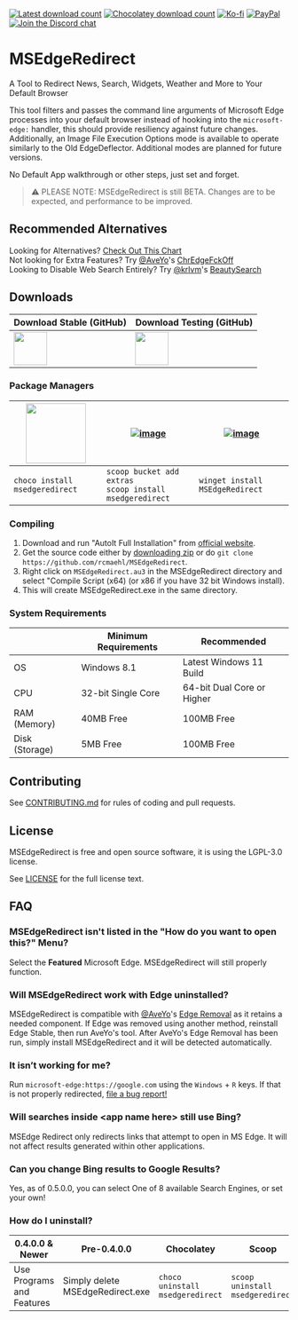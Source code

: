 <!---[![Build Status](https://img.shields.io/github/workflow/status/rcmaehl/MSEdgeRedirect/mser)](https://github.com/rcmaehl/MSEdgeRedirect/actions?query=workflow%3Amser)
[![Download](https://img.shields.io/github/v/release/rcmaehl/MSEdgeRedirect)](https://github.com/rcmaehl/MSEdgeRedirect/releases/latest/)--->
[![Latest download count](https://img.shields.io/github/downloads/rcmaehl/MSEdgeRedirect/latest/total)](https://github.com/rcmaehl/MSEdgeRedirect/releases/latest/)
[![Chocolatey download count](https://img.shields.io/chocolatey/dt/msedgeredirect?label=Chocolatey+downloads)](https://chocolatey.org/packages/msedgeredirect)
[![Ko-fi](https://img.shields.io/badge/Support%20me%20on-Ko--fi-FF5E5B.svg?logo=ko-fi)](https://ko-fi.com/rcmaehl)
[![PayPal](https://img.shields.io/badge/Donate%20on-PayPal-00457C.svg?logo=paypal)](https://paypal.me/rhsky)
[![Join the Discord chat](https://img.shields.io/discord/728710400367001650?logo=discord)](https://discord.gg/uBnBcBx)

# MSEdgeRedirect
A Tool to Redirect News, Search, Widgets, Weather and More to Your Default Browser

This tool filters and passes the command line arguments of Microsoft Edge processes into your default browser instead of hooking into the `microsoft-edge:` handler, this should provide resiliency against future changes. Additionally, an Image File Execution Options mode is available to operate similarly to the Old EdgeDeflector. Additional modes are planned for future versions.

No Default App walkthrough or other steps, just set and forget.

> :warning: PLEASE NOTE: MSEdgeRedirect is still BETA. Changes are to be expected, and performance to be improved.

## Recommended Alternatives

Looking for Alternatives? [Check Out This Chart](https://github.com/rcmaehl/MSEdgeRedirect/wiki/Alternative-Apps-Comparison-Chart)\
Not looking for Extra Features? Try [@AveYo](https://github.com/AveYo)'s [ChrEdgeFckOff](https://github.com/AveYo/fox/blob/main/ChrEdgeFkOff.cmd)\
Looking to Disable Web Search Entirely? Try [@krlvm](https://github.com/krlvm)'s [BeautySearch](https://github.com/krlvm/BeautySearch)

## Downloads

Download Stable (GitHub)|Download Testing (GitHub)
----|----
<a href="https://github.com/rcmaehl/MSEdgeRedirect/releases/latest/download/MSEdgeRedirect.exe"><img src="https://img.shields.io/github/v/release/rcmaehl/msedgeredirect?display_name=tag&style=for-the-badge" height="60px" /></a>|<a href="https://nightly.link/rcmaehl/MSEdgeRedirect/workflows/MSER/main/mser.zip"><img src="https://img.shields.io/github/workflow/status/rcmaehl/MSEdgeRedirect/mser?style=for-the-badge" height="60px" /></a>

### Package Managers

<a href="https://community.chocolatey.org/packages/msedgeredirect/"><img src="https://user-images.githubusercontent.com/716581/159197666-761d9b5e-18f6-427c-bae7-2cc6bd348b9a.png" height="108px" /></a>|[![image](https://user-images.githubusercontent.com/716581/185218464-f84115df-fe0e-454c-9147-4da089273faf.png)](https://scoop.sh/#/apps?q=msedgeredirect&s=0&d=1&o=true)|[![image](https://user-images.githubusercontent.com/716581/159123573-58e5ccba-5c82-46ec-adcc-08b897284a6d.png)](https://github.com/microsoft/winget-pkgs/tree/master/manifests/r/rcmaehl/MSEdgeRedirect)|
----|----|----
`choco install msedgeredirect`|`scoop bucket add extras`<br/>`scoop install msedgeredirect`|`winget install MSEdgeRedirect`

### Compiling

1. Download and run "AutoIt Full Installation" from [official website](https://www.autoitscript.com/site/autoit/downloads). 
1. Get the source code either by [downloading zip](https://github.com/rcmaehl/MSEdgeRedirect/archive/main.zip) or do `git clone https://github.com/rcmaehl/MSEdgeRedirect`.
1. Right click on `MSEdgeRedirect.au3` in the MSEdgeRedirect directory and select "Compile Script (x64) (or x86 if you have 32 bit Windows install).
1. This will create MSEdgeRedirect.exe in the same directory.

### System Requirements
 |Minimum Requirements|Recommended
----|----|----
OS|Windows 8.1|Latest Windows 11 Build
CPU|32-bit Single Core|64-bit Dual Core or Higher
RAM (Memory)|40MB Free|100MB Free
Disk (Storage)|5MB Free|100MB Free

## Contributing

See [CONTRIBUTING.md](CONTRIBUTING.md) for rules of coding and pull requests.

## License

MSEdgeRedirect is free and open source software, it is using the LGPL-3.0 license.

See [LICENSE](LICENSE) for the full license text.

## FAQ

### MSEdgeRedirect isn't listed in the "How do you want to open this?" Menu?

Select the **Featured** Microsoft Edge. MSEdgeRedirect will still properly function.

### Will MSEdgeRedirect work with Edge uninstalled?

MSEdgeRedirect is compatible with [@AveYo](https://github.com/AveYo)'s [Edge Removal](https://github.com/AveYo/fox/blob/main/Edge_Removal.bat) as it retains a needed component. If Edge was removed using another method, reinstall Edge Stable, then run AveYo's tool. After AveYo's Edge Removal has been run, simply install MSEdgeRedirect and it will be detected automatically.

### It isn’t working for me?

Run `microsoft-edge:https://google.com` using the `Windows` + `R` keys. If that is not properly redirected, [file a bug report!](https://github.com/rcmaehl/MSEdgeRedirect/issues/new?assignees=&labels=&template=bug_report.md&title=)

### Will searches inside \<app name here\> still use Bing?

MSEdge Redirect only redirects links that attempt to open in MS Edge. It will not affect results generated within other applications.

### Can you change Bing results to Google Results?

Yes, as of 0.5.0.0, you can select One of 8 available Search Engines, or set your own!
  
### How do I uninstall?

0.4.0.0 & Newer|Pre-0.4.0.0|Chocolatey|Scoop|Winget
----|----|----|----|----
Use Programs and Features|Simply delete MSEdgeRedirect.exe|`choco uninstall msedgeredirect`|`scoop uninstall msedgeredirect`|`winget uninstall MSEdgeRedirect`
